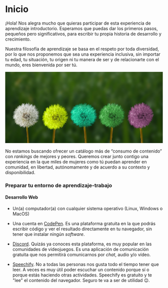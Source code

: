 # Inicio

¡Hola! Nos alegra mucho que quieras participar de esta experiencia de aprendizaje introductorio. Esperamos que puedas dar los primeros pasos, pequeños pero significativos, para escribir tu propia historia de desarrollo y crecimiento.

Nuestra filosofía de aprendizaje se basa en el respeto por toda diversidad, por lo que nos proponemos que sea una experiencia inclusiva, sin importar tu edad, tu situación, tu origen ni tu manera de ser y de relacionarte con el mundo, eres bienvenida por ser tú. 

![](assets/2024-02-16-18-36-43-dandelion.jpg)

No estamos buscando ofrecer un catálogo más de “consumo de contenido” con *rankings* de mejores y peores. Queremos crear junto contigo una experiencia en la que miles de mujeres como tú puedan aprender en comunidad, en libertad, autónomamente y de acuerdo a su contexto y disponibilidad.

### Preparar tu entorno de aprendizaje-trabajo

#### Desarrollo Web

- Un(a) computador(a) con cualquier sistema operativo (Linux, Windows o MacOS)

- Una cuenta en [CodePen](https://codepen.io/). Es una plataforma gratuita en la que podrás escribir  código y ver el resultado directamente en tu navegador, sin tener que instalar ningún *software*.

- [Discord](https://discord.com/). Quizás ya conoces esta plataforma, es muy popular en las comunidades de videojuegos. Es una aplicación de comunicación gratuita que nos permitirá comunicarnos por *chat*, audio y/o vídeo.

- [Speechify](https://speechify.com/). No a todas las personas nos gusta todo el tiempo tener que leer. A veces es muy útil poder escuchar un contenido porque sí o porque estás haciendo otras actividades. Speechify es gratuito y te "lee" el contenido del navegador. Seguro te va a ser de utilidad :wink:. 
